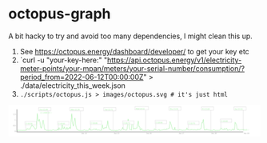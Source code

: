 # octopus-graph

A bit hacky to try and avoid too many dependencies, I might clean this up.

1. See https://octopus.energy/dashboard/developer/ to get your key etc
2. `curl -u "your-key-here:" "https://api.octopus.energy/v1/electricity-meter-points/your-mpan/meters/your-serial-number/consumption/?period_from=2022-06-12T00:00:00Z" > ./data/electricity_this_week.json
3. `./scripts/octopus.js > images/octopus.svg # it's just html`

![Sample octopus energy graph](images/octopus.svg)
